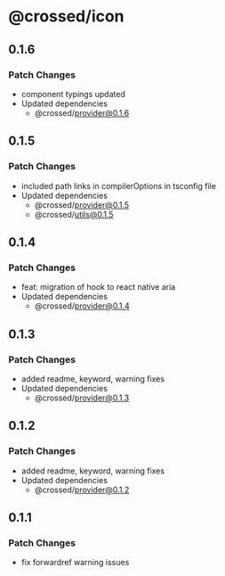 # @crossed/icon

## 0.1.6

### Patch Changes

- component typings updated
- Updated dependencies
  - @crossed/provider@0.1.6

## 0.1.5

### Patch Changes

- included path links in compilerOptions in tsconfig file
- Updated dependencies
  - @crossed/provider@0.1.5
  - @crossed/utils@0.1.5

## 0.1.4

### Patch Changes

- feat: migration of hook to react native aria
- Updated dependencies
  - @crossed/provider@0.1.4

## 0.1.3

### Patch Changes

- added readme, keyword, warning fixes
- Updated dependencies
  - @crossed/provider@0.1.3

## 0.1.2

### Patch Changes

- added readme, keyword, warning fixes
- Updated dependencies
  - @crossed/provider@0.1.2

## 0.1.1

### Patch Changes

- fix forwardref warning issues
